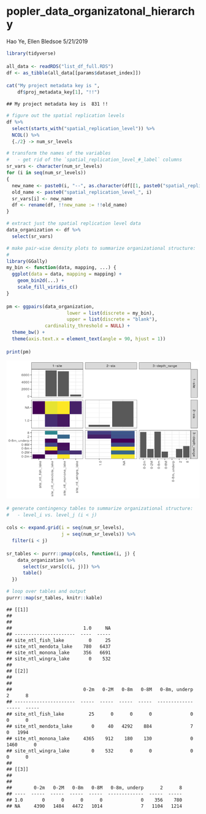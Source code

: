popler\_data\_organizatonal\_hierarchy
================
Hao Ye, Ellen Bledsoe
5/21/2019

``` r
library(tidyverse)

all_data <- readRDS("list_df_full.RDS")
df <- as_tibble(all_data[[params$dataset_index]])

cat("My project metadata key is ", 
    df$proj_metadata_key[1], "!!")
```

    ## My project metadata key is  831 !!

``` r
# figure out the spatial replication levels
df %>% 
  select(starts_with("spatial_replication_level")) %>%
  NCOL() %>%
  {./2} -> num_sr_levels
```

``` r
# transform the names of the variables
#   - get rid of the `spatial_replication_level_#_label` columns
sr_vars <- character(num_sr_levels)
for (i in seq(num_sr_levels))
{
  new_name <- paste0(i, "--", as.character(df[[1, paste0("spatial_replication_level_", i, "_label")]]))
  old_name <- paste0("spatial_replication_level_", i)
  sr_vars[i] <- new_name
  df <- rename(df, !!new_name := !!old_name)
}
```

``` r
# extract just the spatial replication level data
data_organization <- df %>%
  select(sr_vars)
```

``` r
# make pair-wise density plots to summarize organizational structure:
# 
library(GGally)
my_bin <- function(data, mapping, ...) {
  ggplot(data = data, mapping = mapping) +
    geom_bin2d(...) +
    scale_fill_viridis_c()
}

pm <- ggpairs(data_organization, 
                      lower = list(discrete = my_bin), 
                      upper = list(discrete = "blank"), 
              cardinality_threshold = NULL) + 
  theme_bw() + 
  theme(axis.text.x = element_text(angle = 90, hjust = 1))

print(pm)
```

![](data_report-142_files/figure-markdown_github/unnamed-chunk-5-1.png)

``` r
# generate contingency tables to summarize organizational structure:
#   - level_i vs. level_j (i < j)

cols <- expand.grid(i = seq(num_sr_levels), 
                    j = seq(num_sr_levels)) %>%
  filter(i < j)

sr_tables <- purrr::pmap(cols, function(i, j) {
    data_organization %>%
      select(sr_vars[c(i, j)]) %>%
      table()
  })
```

``` r
# loop over tables and output
purrr::map(sr_tables, knitr::kable)
```

    ## [[1]]
    ## 
    ## 
    ##                          1.0     NA
    ## ----------------------  ----  -----
    ## site_ntl_fish_lake         0     25
    ## site_ntl_mendota_lake    780   6437
    ## site_ntl_monona_lake     356   6691
    ## site_ntl_wingra_lake       0    532
    ## 
    ## [[2]]
    ## 
    ## 
    ##                          0-2m   0-2M   0-8m   0-8M   0-8m, underp      2      8
    ## ----------------------  -----  -----  -----  -----  -------------  -----  -----
    ## site_ntl_fish_lake         25      0      0      0              0      0      0
    ## site_ntl_mendota_lake       0     40   4292    884              7      0   1994
    ## site_ntl_monona_lake     4365    912    180    130              0   1460      0
    ## site_ntl_wingra_lake        0    532      0      0              0      0      0
    ## 
    ## [[3]]
    ## 
    ## 
    ##        0-2m   0-2M   0-8m   0-8M   0-8m, underp      2      8
    ## ----  -----  -----  -----  -----  -------------  -----  -----
    ## 1.0       0      0      0      0              0    356    780
    ## NA     4390   1484   4472   1014              7   1104   1214
